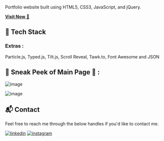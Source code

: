 
Portfolio website built using HTML5, CSS3, JavaScript, and jQuery.

<a href="https://rajendran27.github.io/Rajendran-s-Portfolio/" target="_blank">**Visit Now** 🚀</a>


## 📌 Tech Stack

### Extras : 
Particle.js, Typed.js, Tilt.js, Scroll Reveal, Tawk.to, Font Awesome and JSON

## 📌 Sneak Peek of Main Page 🙈 :
![image](https://github.com/Rajendran27/Rajendran-s-Portfolio/assets/170707008/1640085a-c1af-4308-a203-ce42781cfe12)


![image](https://github.com/Rajendran27/Rajendran-s-Portfolio/assets/170707008/9e592be8-3de7-491f-bf3b-1192948eefff)



<h2>📬 Contact</h2>

Feel free to reach me through the below handles if you'd like to contact me.

[![linkedin](https://img.shields.io/badge/LinkedIn-0077B5?style=for-the-badge&logo=linkedin&logoColor=white)](https://www.linkedin.com/in/rajendran-p-67b796237)
[![instagram](https://img.shields.io/badge/Instagram-E4405F?style=for-the-badge&logo=instagram&logoColor=white)](https://www.instagram.com/_raj_.02/?igsh=ZHV6NG45aXRrNm1t)
